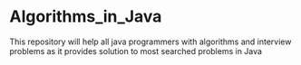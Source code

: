 # Algorithms_in_Java

This repository will help all java programmers with algorithms and interview problems as it provides solution to most searched problems in Java
